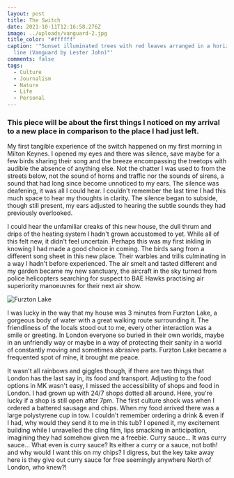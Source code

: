 ```yaml
---
layout: post
title: The Switch
date: 2021-10-11T12:16:58.276Z
image: ../uploads/vanguard-2.jpg
title_color: "#ffffff"
caption: '"Sunset illuminated trees with red leaves arranged in a horizontal
  line (Vanguard by Lester John)"'
comments: false
tags:
  - Culture
  - Journalism
  - Nature
  - Life
  - Personal
---
```

### This piece will be about the first things I noticed on my arrival to a new place in comparison to the place I had just left.

My first tangible experience of the switch happened on my first morning in Milton Keynes. I opened my eyes and there was silence, save maybe for a few birds sharing their song and the breeze encompassing the treetops with audible the absence of anything else. Not the chatter I was used to from the streets below, not the sound of horns and traffic nor the sounds of sirens, a sound that had long since become unnoticed to my ears. The silence was deafening, it was all I could hear. I couldn't remember the last time I had this much space to hear my thoughts in clarity. The silence began to subside, though still present, my ears adjusted to hearing the subtle sounds they had previously overlooked.

I could hear the unfamiliar creaks of this new house, the dull thrum and drips of the heating system I hadn't grown accustomed to yet. While all of this felt new, it didn't feel uncertain. Perhaps this was my first inkling in knowing I had made a good choice in coming. The birds sang from a different song sheet in this new place. Their warbles and trills culminating in a way I hadn't before experienced. The air smelt and tasted different and my garden became my new sanctuary, the aircraft in the sky turned from police helicopters searching for suspect to BAE Hawks practising air superiority manoeuvres for their next air show.

![Furzton Lake](../uploads/dji_0655-enhanced.jpg "Furzton Lake Aerial")

I was lucky in the way that my house was 3 minutes from Furzton Lake, a gorgeous body of water with a great walking route surrounding it. The friendliness of the locals stood out to me, every other interaction was a smile or greeting. In London everyone so buried in their own worlds, maybe in an unfriendly way or maybe in a way of protecting their sanity in a world of constantly moving and sometimes abrasive parts. Furzton Lake became a frequented spot of mine, it brought me peace.

It wasn't all rainbows and giggles though, if there are two things that London has the last say in, its food and transport. Adjusting to the food options in MK wasn't easy, I missed the accessibility of shops and food in London. I had grown up with 24/7 shops dotted all around. Here, you're lucky if a shop is still open after 7pm. The first culture shock was when I ordered a battered sausage and chips. When my food arrived there was a large polystyrene cup in tow. I couldn't remember ordering a drink & even if I had, why would they send it to me in this tub? I opened it, my excitement building while I unravelled the cling film, lips smacking in anticipation, imagining they had somehow given me a freebie. Curry sauce... It was curry sauce... What even is curry sauce? Its either a curry or a sauce, not both! and why would I want this on my chips? I digress, but the key take away here is they give out curry sauce for free seemingly anywhere North of London, who knew?!